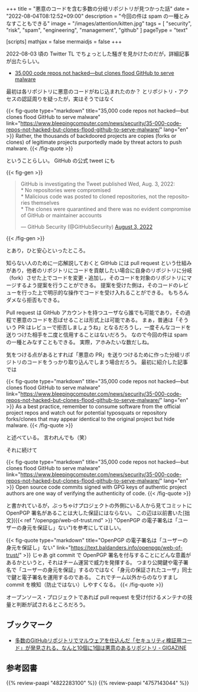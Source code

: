 +++
title = "悪意のコードを含む多数の分岐リポジトリが見つかった話"
date =  "2022-08-04T08:12:52+09:00"
description = "今回の件は spam の一種とみなすこともできる"
image = "/images/attention/kitten.jpg"
tags = [ "security", "risk", "spam", "engineering", "management", "github" ]
pageType = "text"

[scripts]
  mathjax = false
  mermaidjs = false
+++

2022-08-03 頃の Twitter TL でちょっとした騒ぎを見かけたのだが，詳細記事が出たらしい。

- [35,000 code repos not hacked—but clones flood GitHub to serve malware](https://www.bleepingcomputer.com/news/security/35-000-code-repos-not-hacked-but-clones-flood-github-to-serve-malware/)

最初は各リポジトリに悪意のコードがねじ込まれたのか？ とリポジトリ・アクセスの認証周りを疑ったが，実はそうではなく

{{< fig-quote type="markdown" title="35,000 code repos not hacked—but clones flood GitHub to serve malware" link="https://www.bleepingcomputer.com/news/security/35-000-code-repos-not-hacked-but-clones-flood-github-to-serve-malware/" lang="en" >}}
Rather, the thousands of backdoored projects are copies (forks or clones) of legitimate projects purportedly made by threat actors to push malware.
{{< /fig-quote >}}

ということらしい。
GitHub の公式 tweet にも

{{< fig-gen >}}
<blockquote class="twitter-tweet"><p lang="en" dir="ltr">GitHub is investigating the Tweet published Wed, Aug. 3, 2022:<br>* No repositories were compromised<br>* Malicious code was posted to cloned repositories, not the repositories themselves<br>* The clones were quarantined and there was no evident compromise of GitHub or maintainer accounts</p>&mdash; GitHub Security (@GitHubSecurity) <a href="https://twitter.com/GitHubSecurity/status/1554843443200806913?ref_src=twsrc%5Etfw">August 3, 2022</a></blockquote>
{{< /fig-gen >}}

とあり，ひと安心といったところ。

知らない人のために一応解説しておくと GitHub には pull request という仕組みがあり，他者のリポジトリにコードを貢献したい場合に自身のリポジトリに分岐（fork）させた上でコードを変更・追加し，そのコードを対象のリポジトリにマージするよう提案を行うことができる。
提案を受けた側は，そのコードのレビューを行った上で明示的な操作でコードを受け入れることができる。
もちろんダメなら拒否もできる。

Pull request は GitHub アカウントを持つユーザなら誰でも可能であり，その過程で悪意のコードを忍ばせることは形式上は可能である。
まぁ，普通は「そういう PR はレビューで拒否しましょうね」となるだろうし，一度そんなコードを送りつけた相手を二度と信用することはないだろう。
なので今回の件は spam の一種とみなすこともできる。
実際，アホみたいな数だしね。

気をつける点があるとすれば「悪意の PR」を送りつけるために作った分岐リポジトリのコードをうっかり取り込んでしまう場合だろう。
最初に紹介した記事では

{{< fig-quote type="markdown" title="35,000 code repos not hacked—but clones flood GitHub to serve malware" link="https://www.bleepingcomputer.com/news/security/35-000-code-repos-not-hacked-but-clones-flood-github-to-serve-malware/" lang="en" >}}
As a best practice, remember to consume software from the official project repos and watch out for potential typosquats or repository forks/clones that may appear identical to the original project but hide malware.
{{< /fig-quote >}}

と述べている。
言われんでも（笑）

それに続けて

{{< fig-quote type="markdown" title="35,000 code repos not hacked—but clones flood GitHub to serve malware" link="https://www.bleepingcomputer.com/news/security/35-000-code-repos-not-hacked-but-clones-flood-github-to-serve-malware/" lang="en" >}}
Open source code commits signed with GPG keys of authentic project authors are one way of verifying the authenticity of code.
{{< /fig-quote >}}

と書かれているが，ぶっちゃけプロジェクトの外側にいる人から見てコミットに OpenPGP 署名があることは大した保証にはならない。
この辺は以前書いた[拙文]({{< ref "/openpgp/web-of-trust.md" >}} "OpenPGP の電子署名は「ユーザーの身元を保証し」ない")を参考にしてほしい。

{{< fig-quote type="markdown" title="OpenPGP の電子署名は「ユーザーの身元を保証し」ない" link="https://text.baldanders.info/openpgp/web-of-trust/" >}}
じゃあ git commit で OpenPGP 署名を付与することにどんな意義があるかというと，それはチーム運営で威力を発揮する。
つまり公開鍵や電子署名で「ユーザーの身元を保証」するのではなく「身元の保証されたユーザ」同士で鍵と電子署名を運用するのである。
これでチーム以外からのなりすまし commit を検知（防止ではない）しやすくなる。
{{< /fig-quote >}}

オープンソース・プロジェクトであれば pull request を受け付けるメンテナの技量と判断が試されるところだろう。

## ブックマーク

- [多数のGitHubリポジトリでマルウェアを仕込んだ「セキュリティ検証用コード」が発見される、なんと10個に1個は悪意のあるリポジトリ - GIGAZINE](https://gigazine.net/news/20221025-github-repositories-fake-poc-exploits/)

## 参考図書

{{% review-paapi "4822283100" %}} <!-- セキュリティはなぜやぶられたのか -->
{{% review-paapi "4757143044" %}} <!-- 信頼と裏切りの社会 -->
